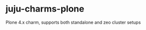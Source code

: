 juju-charms-plone
=================

Plone 4.x charm, supports both standalone and zeo cluster setups
